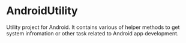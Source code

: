 AndroidUtility
==============

Utility project for Android. It contains various of helper methods to get system infromation or other task related to Android app development. 
